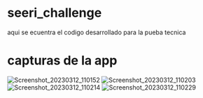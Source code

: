 # seeri_challenge
aqui se ecuentra el codigo desarrollado para la pueba tecnica 

# capturas de la app
![Screenshot_20230312_110152](https://user-images.githubusercontent.com/57674935/224557085-2afbcd78-9f6e-4340-afad-b717e08734df.jpg)
![Screenshot_20230312_110203](https://user-images.githubusercontent.com/57674935/224557087-aed18887-5724-4d9f-92e0-a112dfd84ec6.jpg)
![Screenshot_20230312_110214](https://user-images.githubusercontent.com/57674935/224557088-09dfdaaf-99fe-41e9-9b2f-261523ab3c6b.jpg)
![Screenshot_20230312_110229](https://user-images.githubusercontent.com/57674935/224557089-da43cf22-04ea-4477-837b-30b60d9dd1ed.jpg)
